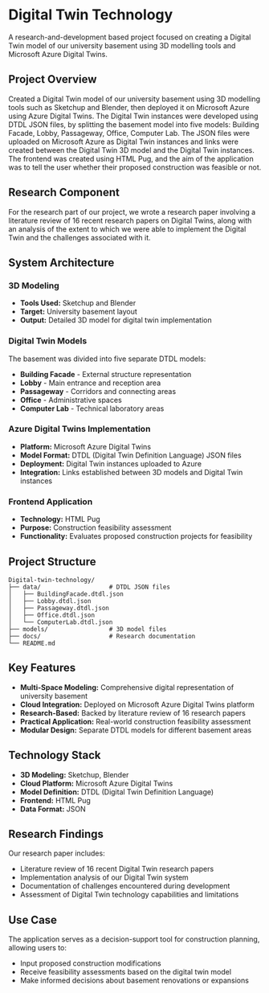# Digital Twin Technology

A research-and-development based project focused on creating a Digital Twin model of our university basement using 3D modelling tools and Microsoft Azure Digital Twins.

## Project Overview

Created a Digital Twin model of our university basement using 3D modelling tools such as Sketchup and Blender, then deployed it on Microsoft Azure using Azure Digital Twins. The Digital Twin instances were developed using DTDL JSON files, by splitting the basement model into five models: Building Facade, Lobby, Passageway, Office, Computer Lab. The JSON files were uploaded on Microsoft Azure as Digital Twin instances and links were created between the Digital Twin 3D model and the Digital Twin instances. The frontend was created using HTML Pug, and the aim of the application was to tell the user whether their proposed construction was feasible or not.

## Research Component

For the research part of our project, we wrote a research paper involving a literature review of 16 recent research papers on Digital Twins, along with an analysis of the extent to which we were able to implement the Digital Twin and the challenges associated with it.

## System Architecture

### 3D Modeling
- **Tools Used:** Sketchup and Blender
- **Target:** University basement layout
- **Output:** Detailed 3D model for digital twin implementation

### Digital Twin Models
The basement was divided into five separate DTDL models:
- **Building Facade** - External structure representation
- **Lobby** - Main entrance and reception area
- **Passageway** - Corridors and connecting areas
- **Office** - Administrative spaces
- **Computer Lab** - Technical laboratory areas

### Azure Digital Twins Implementation
- **Platform:** Microsoft Azure Digital Twins
- **Model Format:** DTDL (Digital Twin Definition Language) JSON files
- **Deployment:** Digital Twin instances uploaded to Azure
- **Integration:** Links established between 3D models and Digital Twin instances

### Frontend Application
- **Technology:** HTML Pug
- **Purpose:** Construction feasibility assessment
- **Functionality:** Evaluates proposed construction projects for feasibility

## Project Structure

```
Digital-twin-technology/
├── data/                   # DTDL JSON files
│   ├── BuildingFacade.dtdl.json
│   ├── Lobby.dtdl.json
│   ├── Passageway.dtdl.json
│   ├── Office.dtdl.json
│   └── ComputerLab.dtdl.json
├── models/                 # 3D model files
├── docs/                   # Research documentation
└── README.md
```

## Key Features

- **Multi-Space Modeling:** Comprehensive digital representation of university basement
- **Cloud Integration:** Deployed on Microsoft Azure Digital Twins platform
- **Research-Based:** Backed by literature review of 16 research papers
- **Practical Application:** Real-world construction feasibility assessment
- **Modular Design:** Separate DTDL models for different basement areas

## Technology Stack

- **3D Modeling:** Sketchup, Blender
- **Cloud Platform:** Microsoft Azure Digital Twins
- **Model Definition:** DTDL (Digital Twin Definition Language)
- **Frontend:** HTML Pug
- **Data Format:** JSON

## Research Findings

Our research paper includes:
- Literature review of 16 recent Digital Twin research papers
- Implementation analysis of our Digital Twin system
- Documentation of challenges encountered during development
- Assessment of Digital Twin technology capabilities and limitations

## Use Case

The application serves as a decision-support tool for construction planning, allowing users to:
- Input proposed construction modifications
- Receive feasibility assessments based on the digital twin model
- Make informed decisions about basement renovations or expansions
